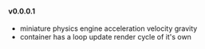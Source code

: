 #### v0.0.0.1
* miniature physics engine acceleration velocity gravity
* container has a loop update render cycle of it's own